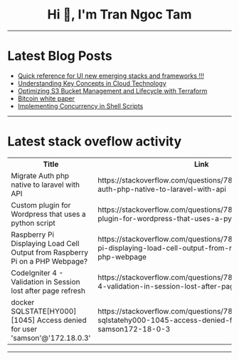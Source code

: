 <h1 align="center">Hi 👋, I'm Tran Ngoc Tam</h1>

---

# Latest Blog Posts 
<!-- BLOG-POST-LIST:START -->
- [Quick reference for UI new emerging stacks and frameworks !!!](https://dev.to/vaibhavpatil123/quick-reference-for-ui-new-emerging-stacks-and-frameworks--593e)
- [Understanding Key Concepts in Cloud Technology](https://dev.to/toluwani_oluwaloseyi/understanding-key-concepts-in-cloud-technology-5bi0)
- [Optimizing S3 Bucket Management and Lifecycle with Terraform](https://dev.to/suzuki0430/optimizing-s3-bucket-management-and-lifecycle-with-terraform-45ne)
- [Bitcoin white paper](https://dev.to/sujay404/bitcoin-white-paper-35n1)
- [Implementing Concurrency in Shell Scripts](https://dev.to/siddhantkcode/implementing-concurrency-in-shell-scripts-521o)
<!-- BLOG-POST-LIST:END -->

---

# Latest stack oveflow activity
<table>
  <tr><th>Title</th><th>Link</th></tr>
  <!-- STACKOVERFLOW:START --><tr><td>Migrate Auth php native to laravel with API</td><td>https://stackoverflow.com/questions/78463734/migrate-auth-php-native-to-laravel-with-api</td></tr><tr><td>Custom plugin for Wordpress that uses a python script</td><td>https://stackoverflow.com/questions/78463704/custom-plugin-for-wordpress-that-uses-a-python-script</td></tr><tr><td>Raspberry Pi Displaying Load Cell Output from Raspberry Pi on a PHP Webpage?</td><td>https://stackoverflow.com/questions/78463646/raspberry-pi-displaying-load-cell-output-from-raspberry-pi-on-a-php-webpage</td></tr><tr><td>CodeIgniter 4 - Validation in Session lost after page refresh</td><td>https://stackoverflow.com/questions/78463543/codeigniter-4-validation-in-session-lost-after-page-refresh</td></tr><tr><td>docker SQLSTATE[HY000] [1045] Access denied for user &#39;samson&#39;@&#39;172.18.0.3&#39;</td><td>https://stackoverflow.com/questions/78463528/docker-sqlstatehy000-1045-access-denied-for-user-samson172-18-0-3</td></tr><!-- STACKOVERFLOW:END -->
</table>

---


